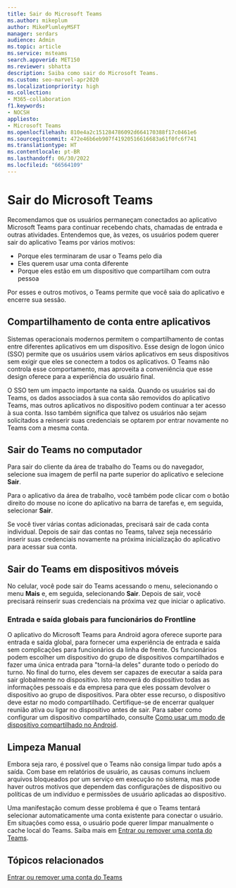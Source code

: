 ```yaml
---
title: Sair do Microsoft Teams
ms.author: mikeplum
author: MikePlumleyMSFT
manager: serdars
audience: Admin
ms.topic: article
ms.service: msteams
search.appverid: MET150
ms.reviewer: sbhatta
description: Saiba como sair do Microsoft Teams.
ms.custom: seo-marvel-apr2020
ms.localizationpriority: high
ms.collection:
- M365-collaboration
f1.keywords:
- NOCSH
appliesto:
- Microsoft Teams
ms.openlocfilehash: 810e4a2c151284786092d664170388f17c0461e6
ms.sourcegitcommit: 472e46b6eb907f41920516616683a61f0fc6f741
ms.translationtype: HT
ms.contentlocale: pt-BR
ms.lasthandoff: 06/30/2022
ms.locfileid: "66564109"
---
```

# <a name="sign-out-of-microsoft-teams"></a>Sair do Microsoft Teams

Recomendamos que os usuários permaneçam conectados ao aplicativo Microsoft Teams para continuar recebendo chats, chamadas de entrada e outras atividades. Entendemos que, às vezes, os usuários podem querer sair do aplicativo Teams por vários motivos:

- Porque eles terminaram de usar o Teams pelo dia
- Eles querem usar uma conta diferente
- Porque eles estão em um dispositivo que compartilham com outra pessoa

Por esses e outros motivos, o Teams permite que você saia do aplicativo e encerre sua sessão.

## <a name="account-sharing-between-apps"></a>Compartilhamento de conta entre aplicativos

Sistemas operacionais modernos permitem o compartilhamento de contas entre diferentes aplicativos em um dispositivo. Esse design de logon único (SSO) permite que os usuários usem vários aplicativos em seus dispositivos sem exigir que eles se conectem a todos os aplicativos. O Teams não controla esse comportamento, mas aproveita a conveniência que esse design oferece para a experiência do usuário final.

O SSO tem um impacto importante na saída. Quando os usuários sai do Teams, os dados associados à sua conta são removidos do aplicativo Teams, mas outros aplicativos no dispositivo podem continuar a ter acesso à sua conta. Isso também significa que talvez os usuários não sejam solicitados a reinserir suas credenciais se optarem por entrar novamente no Teams com a mesma conta.

## <a name="sign-out-of-teams-on-desktop"></a>Sair do Teams no computador

Para sair do cliente da área de trabalho do Teams ou do navegador, selecione sua imagem de perfil na parte superior do aplicativo e selecione **Sair**.

Para o aplicativo da área de trabalho, você também pode clicar com o botão direito do mouse no ícone do aplicativo na barra de tarefas e, em seguida, selecionar **Sair**.

Se você tiver várias contas adicionadas, precisará sair de cada conta individual. Depois de sair das contas no Teams, talvez seja necessário inserir suas credenciais novamente na próxima inicialização do aplicativo para acessar sua conta.

## <a name="sign-out-of-teams-on-mobile-devices"></a>Sair do Teams em dispositivos móveis

No celular, você pode sair do Teams acessando o menu, selecionando o menu **Mais** e, em seguida, selecionando **Sair**. Depois de sair, você precisará reinserir suas credenciais na próxima vez que iniciar o aplicativo.

### <a name="global-sign-in-and-sign-out-for-frontline-workers"></a>Entrada e saída globais para funcionários do Frontline

O aplicativo do Microsoft Teams para Android agora oferece suporte para entrada e saída global, para fornecer uma experiência de entrada e saída sem complicações para funcionários da linha de frente. Os funcionários podem escolher um dispositivo do grupo de dispositivos compartilhados e fazer uma única entrada para "torná-la deles" durante todo o período do turno. No final do turno, eles devem ser capazes de executar a saída para sair globalmente no dispositivo. Isto removerá do dispositivo todas as informações pessoais e da empresa para que eles possam devolver o dispositivo ao grupo de dispositivos. Para obter esse recurso, o dispositivo deve estar no modo compartilhado.  Certifique-se de encerrar qualquer reunião ativa ou ligar no dispositivo antes de sair. Para saber como configurar um dispositivo compartilhado, consulte [Como usar um modo de dispositivo compartilhado no Android](/azure/active-directory/develop/tutorial-v2-shared-device-mode#set-up-an-android-device-in-shared-mode).

## <a name="manual-cleanup"></a>Limpeza Manual

Embora seja raro, é possível que o Teams não consiga limpar tudo após a saída. Com base em relatórios de usuário, as causas comuns incluem arquivos bloqueados por um serviço em execução no sistema, mas pode haver outros motivos que dependem das configurações de dispositivo ou políticas de um indivíduo e permissões de usuário aplicadas ao dispositivo.

Uma manifestação comum desse problema é que o Teams tentará selecionar automaticamente uma conta existente para conectar o usuário. Em situações como essa, o usuário pode querer limpar manualmente o cache local do Teams. Saiba mais em [Entrar ou remover uma conta do Teams](https://support.microsoft.com/office/sign-out-or-remove-an-account-from-teams-a6d76e69-e1dd-4bc4-8e5f-04ba48384487?ui=en-US&rs=en-US&ad=US).

## <a name="related-topics"></a>Tópicos relacionados

[Entrar ou remover uma conta do Teams](https://support.microsoft.com/office/sign-out-or-remove-an-account-from-teams-a6d76e69-e1dd-4bc4-8e5f-04ba48384487?ui=en-US&rs=en-US&ad=US)
